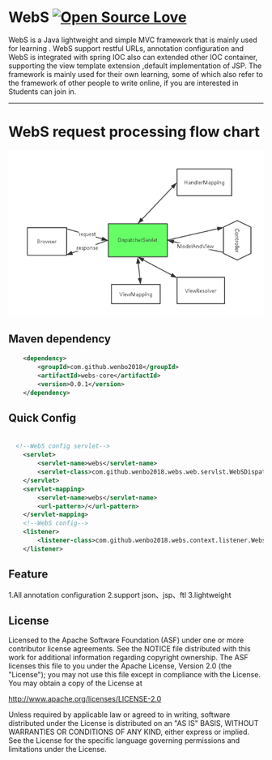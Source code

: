 WebS
[![Open Source Love](https://badges.frapsoft.com/os/v1/open-source.svg?v=102)](https://github.com/wenbo2018/fox/)
==================================
WebS is a  Java lightweight and simple MVC framework that is mainly used for learning . WebS support restful URLs, annotation configuration and WebS is integrated with spring
IOC also can extended  other IOC container, supporting the view template extension ,default implementation of JSP. The framework is mainly used for their
 own learning, some of which also refer to the framework of other people to write online, if you are interested in
Students can join in.
---------------------------- -------
WebS request processing flow chart
==================================
 ![image](https://github.com/wenbo2018/WebS/blob/master/webs.png)

 ## Maven dependency

```xml
    <dependency>
        <groupId>com.github.wenbo2018</groupId>
        <artifactId>webs-core</artifactId>
        <version>0.0.1</version>
    </dependency>

```

 ## Quick Config

```xml

  <!--WebS config servlet-->
    <servlet>
        <servlet-name>webs</servlet-name>
        <servlet-class>com.github.wenbo2018.webs.web.servlst.WebSDispatchServlet</servlet-class>
    </servlet>
    <servlet-mapping>
        <servlet-name>webs</servlet-name>
        <url-pattern>/</url-pattern>
    </servlet-mapping>
    <!--WebS config-->
    <listener>
        <listener-class>com.github.wenbo2018.webs.context.listener.WebsContextLoaderListener</listener-class>
    </listener>

```
## Feature

1.All annotation configuration
2.support json、jsp、ftl
3.lightweight

##  License

Licensed to the Apache Software Foundation (ASF) under one or more contributor license agreements. See the NOTICE file distributed with this work for additional information regarding copyright ownership. The ASF licenses this file to you under the Apache License, Version 2.0 (the "License"); you may not use this file except in compliance with the License. You may obtain a copy of the License at

http://www.apache.org/licenses/LICENSE-2.0

Unless required by applicable law or agreed to in writing, software distributed under the License is distributed on an "AS IS" BASIS, WITHOUT WARRANTIES OR CONDITIONS OF ANY KIND, either express or implied. See the License for the specific language governing permissions and limitations under the License.
